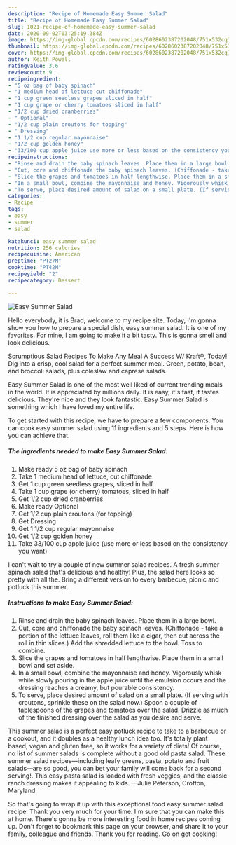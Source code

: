 ```yaml
---
description: "Recipe of Homemade Easy Summer Salad"
title: "Recipe of Homemade Easy Summer Salad"
slug: 1021-recipe-of-homemade-easy-summer-salad
date: 2020-09-02T03:25:19.384Z
image: https://img-global.cpcdn.com/recipes/6028602387202048/751x532cq70/easy-summer-salad-recipe-main-photo.jpg
thumbnail: https://img-global.cpcdn.com/recipes/6028602387202048/751x532cq70/easy-summer-salad-recipe-main-photo.jpg
cover: https://img-global.cpcdn.com/recipes/6028602387202048/751x532cq70/easy-summer-salad-recipe-main-photo.jpg
author: Keith Powell
ratingvalue: 3.6
reviewcount: 9
recipeingredient:
- "5 oz bag of baby spinach"
- "1 medium head of lettuce cut chiffonade"
- "1 cup green seedless grapes sliced in half"
- "1 cup grape or cherry tomatoes sliced in half"
- "1/2 cup dried cranberries"
- " Optional"
- "1/2 cup plain croutons for topping"
- " Dressing"
- "1 1/2 cup regular mayonnaise"
- "1/2 cup golden honey"
- "33/100 cup apple juice use more or less based on the consistency you want"
recipeinstructions:
- "Rinse and drain the baby spinach leaves. Place them in a large bowl."
- "Cut, core and chiffonade the baby spinach leaves. (Chiffonade - take a portion of the lettuce leaves, roll them like a cigar, then cut across the roll in thin slices.) Add the shredded lettuce to the bowl. Toss to combine."
- "Slice the grapes and tomatoes in half lengthwise. Place them in a small bowl and set aside."
- "In a small bowl, combine the mayonnaise and honey. Vigorously whisk while slowly pouring in the apple juice until the emulsion occurs and the dressing reaches a creamy, but pourable consistency."
- "To serve, place desired amount of salad on a small plate. (If serving with croutons, sprinkle these on the salad now.) Spoon a couple of tablespoons of the grapes and tomatoes over the salad. Drizzle as much of the finished dressing over the salad as you desire and serve."
categories:
- Recipe
tags:
- easy
- summer
- salad

katakunci: easy summer salad 
nutrition: 256 calories
recipecuisine: American
preptime: "PT27M"
cooktime: "PT42M"
recipeyield: "2"
recipecategory: Dessert

---
```



![Easy Summer Salad](https://img-global.cpcdn.com/recipes/6028602387202048/751x532cq70/easy-summer-salad-recipe-main-photo.jpg)

Hello everybody, it is Brad, welcome to my recipe site. Today, I'm gonna show you how to prepare a special dish, easy summer salad. It is one of my favorites. For mine, I am going to make it a bit tasty. This is gonna smell and look delicious.

Scrumptious Salad Recipes To Make Any Meal A Success W/ Kraft®, Today! Dig into a crisp, cool salad for a perfect summer meal. Green, potato, bean, and broccoli salads, plus coleslaw and caprese salads.

Easy Summer Salad is one of the most well liked of current trending meals in the world. It is appreciated by millions daily. It is easy, it's fast, it tastes delicious. They're nice and they look fantastic. Easy Summer Salad is something which I have loved my entire life.


To get started with this recipe, we have to prepare a few components. You can cook easy summer salad using 11 ingredients and 5 steps. Here is how you can achieve that.

<!--inarticleads1-->

##### The ingredients needed to make Easy Summer Salad:

1. Make ready 5 oz bag of baby spinach
1. Take 1 medium head of lettuce, cut chiffonade
1. Get 1 cup green seedless grapes, sliced in half
1. Take 1 cup grape (or cherry) tomatoes, sliced in half
1. Get 1/2 cup dried cranberries
1. Make ready  Optional
1. Get 1/2 cup plain croutons (for topping)
1. Get  Dressing
1. Get 1 1/2 cup regular mayonnaise
1. Get 1/2 cup golden honey
1. Take 33/100 cup apple juice (use more or less based on the consistency you want)


I can&#39;t wait to try a couple of new summer salad recipes. A fresh summer spinach salad that&#39;s delicious and healthy! Plus, the salad here looks so pretty with all the. Bring a different version to every barbecue, picnic and potluck this summer. 

<!--inarticleads2-->

##### Instructions to make Easy Summer Salad:

1. Rinse and drain the baby spinach leaves. Place them in a large bowl.
1. Cut, core and chiffonade the baby spinach leaves. (Chiffonade - take a portion of the lettuce leaves, roll them like a cigar, then cut across the roll in thin slices.) Add the shredded lettuce to the bowl. Toss to combine.
1. Slice the grapes and tomatoes in half lengthwise. Place them in a small bowl and set aside.
1. In a small bowl, combine the mayonnaise and honey. Vigorously whisk while slowly pouring in the apple juice until the emulsion occurs and the dressing reaches a creamy, but pourable consistency.
1. To serve, place desired amount of salad on a small plate. (If serving with croutons, sprinkle these on the salad now.) Spoon a couple of tablespoons of the grapes and tomatoes over the salad. Drizzle as much of the finished dressing over the salad as you desire and serve.


This summer salad is a perfect easy potluck recipe to take to a barbecue or a cookout, and it doubles as a healthy lunch idea too. It&#39;s totally plant based, vegan and gluten free, so it works for a variety of diets! Of course, no list of summer salads is complete without a good old pasta salad. These summer salad recipes—including leafy greens, pasta, potato and fruit salads—are so good, you can bet your family will come back for a second serving!. This easy pasta salad is loaded with fresh veggies, and the classic ranch dressing makes it appealing to kids. —Julie Peterson, Crofton, Maryland. 

So that's going to wrap it up with this exceptional food easy summer salad recipe. Thank you very much for your time. I'm sure that you can make this at home. There's gonna be more interesting food in home recipes coming up. Don't forget to bookmark this page on your browser, and share it to your family, colleague and friends. Thank you for reading. Go on get cooking!
